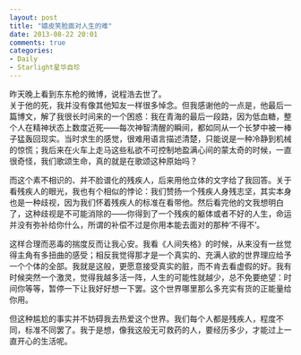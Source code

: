 ```yaml
---
layout: post
title: "嬉皮笑脸面对人生的难"
date: 2013-08-22 20:01
comments: true
categories: 
- Daily
- Starlight星华自珍 
---
```

昨天晚上看到东东枪的微博，说程浩去世了。  
关于他的死，我并没有像其他知友一样很多悼念。但我感谢他的一点是，他最后一篇博文，解了我很长时间来的一个困惑：我在青海的最后一段路，因为低血糖，整个人在精神状态上数度近死——每次神智清醒的瞬间，都如同从一个长梦中被一棒子猛轰回现实。当时求生的感觉，很难用语言描述清楚，只能说是一种冷静到机械的惊慌；我后来在火车上走马这些私欲不可控制地盈满心间的蒙太奇的时候，一直很奇怪，我们歌颂生命，真的就是在歌颂这种原始吗？  
  
而这个素不相识的、并不脸谱化的残疾人，后来用他立体的文字给了我回答。关于看残疾人的眼光，我也有个相似的悖论：我们赞扬一个残疾人身残志坚，其实本身也是一种歧视，因为我们怀着残疾人的标准在看带他。然后看完他的文我想明白了，这种歧视是不可能消除的——你得到了一个残疾的躯体或者不好的人生，命运并没有弥补给你什么，所谓的补偿不过是你用本能去面对的那种‘不得不’。  
<!--more-->
  
这样合理而恶毒的揣度反而让我心安。我看《人间失格》的时候，从来没有一丝觉得主角有多扭曲的感受；相反我觉得那才是一个真实的、充满人欲的世界理应给予一个个体的全部。我就是这般，更愿意接受真实的脏，而不肯去看虚假的好。我有时候突然一个激灵，觉得我越多活一阵，人生的可能性就越少，总不免要绝望：时间你等等，暂停一下让我好好想一下罢。这个世界哪里那么多充实有货的正能量给你用。  
  
但这种尴尬的事实并不妨碍我去热爱这个世界。我们每个人都是残疾人，程度不同，标准不同罢了。我于是想，像我这般无可救药的人，要经历多少，才能过上一直开心的生活呢。  
